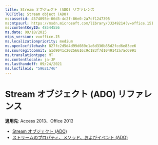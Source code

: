 ```yaml
---
title: Stream オブジェクト (ADO) リファレンス
TOCTitle: Stream object (ADO)
ms:assetid: 4574095e-06d3-4c2f-86e0-2a7cf1247395
ms:mtpsurl: https://msdn.microsoft.com/library/JJ249214(v=office.15)
ms:contentKeyID: 48544556
ms.date: 09/18/2015
mtps_version: v=office.15
ms.localizationpriority: medium
ms.openlocfilehash: 827fc2d5d4d99d080c1a6d336b85d2fcd6e83ee6
ms.sourcegitcommit: a1d9041c20256616c9c183f7d1049142a7ac6991
ms.translationtype: MT
ms.contentlocale: ja-JP
ms.lasthandoff: 09/24/2021
ms.locfileid: "59621746"
---
```

# <a name="stream-object-ado-reference"></a>Stream オブジェクト (ADO) リファレンス

**適用先**: Access 2013、Office 2013

- [Stream オブジェクト (ADO)](stream-object-ado.md)
- [ストリームのプロパティ、メソッド、およびイベント (ADO)](stream-properties-methods-and-events-ado.md)

